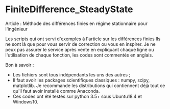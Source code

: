 # FiniteDifference_SteadyState
Article : Méthode des différences finies en régime stationnaire pour l'ingénieur

Les scripts qui ont servi d'exemples à l'article sur les différences finies 
Ils ne sont là que pour vous servir de correction ou vous en inspirer. 
Je ne peux pas assurer le service après vente en expliquant chaque ligne ou l'utilisation de chaque fonction, les codes sont commentés en anglais. 

Bon à savoir : 
* Les fichiers sont tous indépendants les uns des autres ; 
* Il faut avoir les packages scientifiques classiques : numpy, scipy, matplotlib. Je recommande les distributions qui contiennent déjà tout ce qu'il faut avoir installé comme Anaconda. 
* Ces codes ont été testés sur python 3.5+ sous Ubuntu18.4 et Windows10. 

